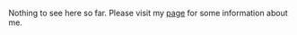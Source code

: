 Nothing to see here so far. Please visit my [page](https://web.maths.unsw.edu.au/~roshchina/) for some information about me.
